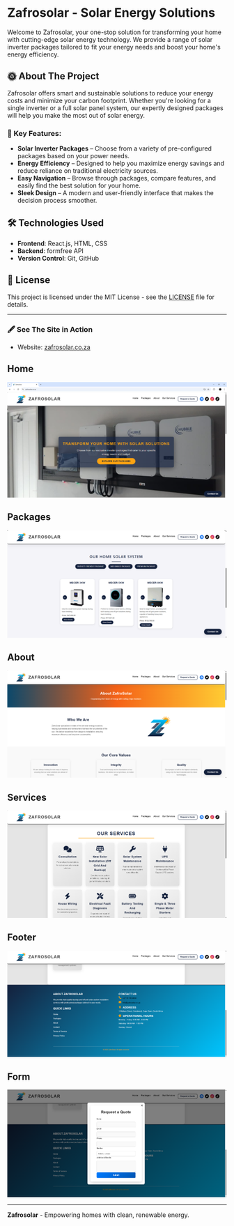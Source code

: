 # Zafrosolar - Solar Energy Solutions

Welcome to Zafrosolar, your one-stop solution for transforming your home with cutting-edge solar energy technology. We provide a range of solar inverter packages tailored to fit your energy needs and boost your home's energy efficiency.

## 🌞 About The Project

Zafrosolar offers smart and sustainable solutions to reduce your energy costs and minimize your carbon footprint. Whether you're looking for a single inverter or a full solar panel system, our expertly designed packages will help you make the most out of solar energy.

### 🚀 Key Features:

- **Solar Inverter Packages** – Choose from a variety of pre-configured packages based on your power needs.
- **Energy Efficiency** – Designed to help you maximize energy savings and reduce reliance on traditional electricity sources.
- **Easy Navigation** – Browse through packages, compare features, and easily find the best solution for your home.
- **Sleek Design** – A modern and user-friendly interface that makes the decision process smoother.

## 🛠️ Technologies Used

- **Frontend**: React.js, HTML, CSS
- **Backend**: formfree API
- **Version Control**: Git, GitHub

## 📄 License

This project is licensed under the MIT License - see the [LICENSE](LICENSE) file for details.

---

### 🖋️ See The Site in Action
- Website: [zafrosolar.co.za](https://www.zafrosolar.co.za)

## Home
![Home page](public/assets/screenshots/home.png)

## Packages
![Packages](public/assets/screenshots/packages.png)

## About
![About](./public/assets/screenshots/about.png)

## Services
![Services](public/assets/screenshots/services.png)

## Footer
![Footer](public/assets/screenshots/footer.png)

## Form
![Form](public/assets/screenshots/form.png)


---

**Zafrosolar** - Empowering homes with clean, renewable energy.
